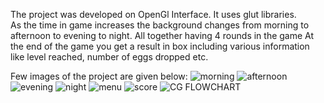 The project was developed on OpenGl Interface. It uses glut libraries.</br>
As the time in game increases the background changes from morning to afternoon to evening to night. All together having 4 rounds in the game
At the end of the game you get a result in box including various information like level reached, number of eggs dropped etc.</br>


Few images of the project are given below:
![morning](https://github.com/user-attachments/assets/c290d20c-813d-4c76-850e-602e487961f0)
![afternoon](https://github.com/user-attachments/assets/c72f82ff-8c6c-45f2-9f9a-e7247f4be056)
![evening](https://github.com/user-attachments/assets/310fc83c-5fc6-4a9e-b822-14e2f392fa81)
![night](https://github.com/user-attachments/assets/954456b7-ab92-466a-be71-ead076eb40d1)
![menu](https://github.com/user-attachments/assets/1a377e6b-26db-4220-b13e-0028bf6eef1e)
![score](https://github.com/user-attachments/assets/f2ffc1ac-40b6-45de-94a7-a5407fa0bd95)
![CG FLOWCHART](https://github.com/user-attachments/assets/62ba5e9e-4a3b-486a-9326-0c43b3626571)

